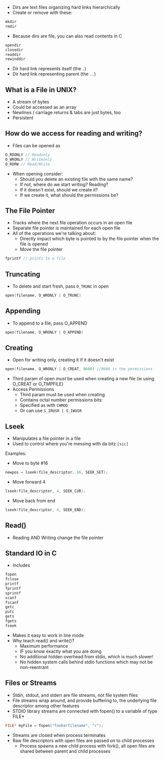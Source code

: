 * Dirs are text files organizing hard links hierarchically
* Create or remove with these:
```c
mkdir
rmdir
```
* Because dirs are file, you can also read contents in C
```c
opendir
closedir
readdir
rewinddir
```
* Dir hard link represents itself (the `.`)
* Dir hard link representing parent (the `..`)

## What is a File in UNIX?

* A stream of bytes
* Could be accessed as an array
* Newlines / carriage returns & tabs are just bytes, too
* Persistent

## How do we access for reading and writing?

* Files can be opened as
```c
O_RDONLY // Readonly
O_WRONLY // Writeonly
O_RDRW // Read/Write
```
* When opening consider:
  * Should you delete an existing file with the same name?
  * If not, where do we start writing? Reading?
  * If it doesn't exist, should we create it?
  * If we create it, what should the permissions be?

## The File Pointer

* Tracks where the next file operation occurs in an open file
* Separate file pointer is maintained for each open file
* All of the operations we're talking about:
  * Directly impact which byte is pointed to by the file pointer when the file is opened
  * Move the file pointer
```c
fprintf // prints to a file
```

## Truncating
* To delete and start fresh, pass `O_TRUNC` in open
```c
open(filename, O_WRONLY | O_TRUNC)
```

## Appending
* To append to a file, pass O_APPEND
```c
open(filename, O_WRONLY | O_APPEND)
```

## Creating

* Open for writing only, creating it if it doesn't exist
```c
open(filename, O_WRONLY | O_CREAT, 0600) //0600 is the permissions
```
* Third param of open _must_ be used when creating a new file (ie using O_CREAT or O_TMPFILE)
* Access Permissions
  * Third param must be used when creating
  * Contains octal number permissions bits:
  * Specified as with `CHMOD`
  * Or can use `S_IRUSR | S_IWUSR`

## Lseek

* Manipulates a file pointer in a file
* Used to control where you're messing with da bitz `[sic]`

Examples:
  * Move to byte #16
```c
newpos = lseek(file_descriptor, 16, SEEK_SET);
```
* Move forward 4
```c
lseek(file_descriptor, 4, SEEK_CUR);
```
* Move back from end
```c
lseek(file_descriptor, 4, SEEK_END);
```

## Read()
* Reading AND Writing change the file pointer

## Standard IO in C

* Includes
```c
fopen
fclose
printf
fprintf
sprintf
scanf
fscanf
getc
putc
gets
fgets
fseek
```
* Makes it easy to work in line mode
* Why teach read() and write()?
  * Maximum performance
  * IF you know exactly what you are doing
  * No additional hidden overhead from stdio, which is much slower!
  * No hidden system calls behind stdio functions which may not be non-reentrant

## Files or Streams

* Stdin, stdout, and stderr are file streams, not file system files
* File streams wrap around, and provide buffering to, the underlying file descriptor among other features
* STDIO library streams are connected with fopen() to a variable of type FILE*
```c
FILE* myFile = fopen("foobarfilename", "r");
```
* Streams are closed when process terminates
* Raw file descriptors with open files are passed on to child processes
  * Process spawns a new child process with fork(), all open files are shared between parent and child processes
